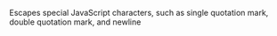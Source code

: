 Escapes special JavaScript characters, such as single quotation
        mark, double quotation mark, and newline